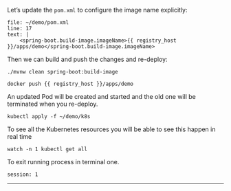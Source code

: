 

Let’s update the `pom.xml` to configure the image name explicitly:


```editor:insert-lines-before-line
file: ~/demo/pom.xml
line: 17
text: |
	<spring-boot.build-image.imageName>{{ registry_host }}/apps/demo</spring-boot.build-image.imageName>
```


Then we can build and push the changes and re-deploy:


```execute-1
./mvnw clean spring-boot:build-image
```

```execute-1
docker push {{ registry_host }}/apps/demo
```


An updated Pod will be created and started and the old one will be terminated when you re-deploy.
```execute-1
kubectl apply -f ~/demo/k8s
```



To see all the Kubernetes resources you will be able to see this happen in real time
```execute-1
watch -n 1 kubectl get all
```

To exit running process in terminal one.
```terminal:interrupt
session: 1
```

---